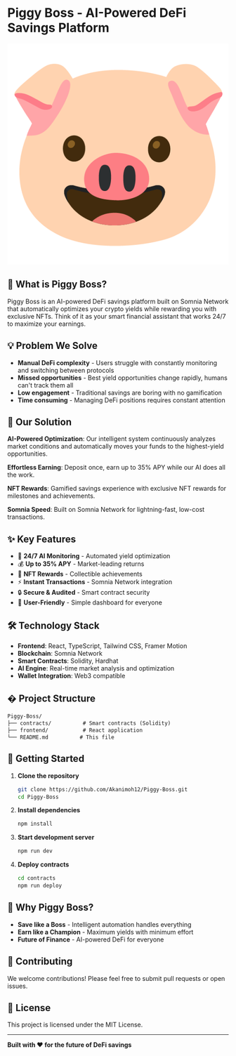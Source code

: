 # Piggy Boss - AI-Powered DeFi Savings Platform

![Piggy Boss Logo](./frontend/public/logo.png)

## 🚀 What is Piggy Boss?

Piggy Boss is an AI-powered DeFi savings platform built on Somnia Network that automatically optimizes your crypto yields while rewarding you with exclusive NFTs. Think of it as your smart financial assistant that works 24/7 to maximize your earnings.

## 💡 Problem We Solve

- **Manual DeFi complexity** - Users struggle with constantly monitoring and switching between protocols
- **Missed opportunities** - Best yield opportunities change rapidly, humans can't track them all
- **Low engagement** - Traditional savings are boring with no gamification
- **Time consuming** - Managing DeFi positions requires constant attention

## 🎯 Our Solution

**AI-Powered Optimization**: Our intelligent system continuously analyzes market conditions and automatically moves your funds to the highest-yield opportunities.

**Effortless Earning**: Deposit once, earn up to 35% APY while our AI does all the work.

**NFT Rewards**: Gamified savings experience with exclusive NFT rewards for milestones and achievements.

**Somnia Speed**: Built on Somnia Network for lightning-fast, low-cost transactions.

## ✨ Key Features

- 🤖 **24/7 AI Monitoring** - Automated yield optimization
- 💰 **Up to 35% APY** - Market-leading returns
- 🎨 **NFT Rewards** - Collectible achievements
- ⚡ **Instant Transactions** - Somnia Network integration
- 🔒 **Secure & Audited** - Smart contract security
- 📱 **User-Friendly** - Simple dashboard for everyone

## 🛠 Technology Stack

- **Frontend**: React, TypeScript, Tailwind CSS, Framer Motion
- **Blockchain**: Somnia Network
- **Smart Contracts**: Solidity, Hardhat
- **AI Engine**: Real-time market analysis and optimization
- **Wallet Integration**: Web3 compatible

## � Project Structure

```
Piggy-Boss/
├── contracts/          # Smart contracts (Solidity)
├── frontend/           # React application
└── README.md          # This file
```

## 🚀 Getting Started

1. **Clone the repository**
   ```bash
   git clone https://github.com/Akanimoh12/Piggy-Boss.git
   cd Piggy-Boss
   ```

2. **Install dependencies**
   ```bash
   npm install
   ```

3. **Start development server**
   ```bash
   npm run dev
   ```

4. **Deploy contracts**
   ```bash
   cd contracts
   npm run deploy
   ```

## 🌟 Why Piggy Boss?

- **Save like a Boss** - Intelligent automation handles everything
- **Earn like a Champion** - Maximum yields with minimum effort
- **Future of Finance** - AI-powered DeFi for everyone

## 🤝 Contributing

We welcome contributions! Please feel free to submit pull requests or open issues.

## 📄 License

This project is licensed under the MIT License.

---

**Built with ❤️ for the future of DeFi savings**